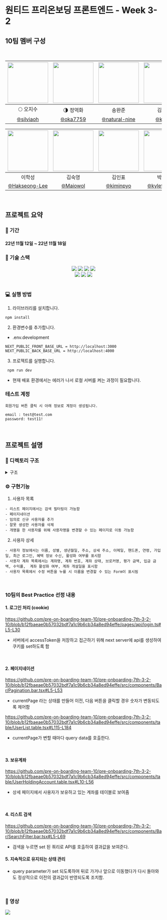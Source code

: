 # 원티드 프리온보딩 프론트엔드 - Week 3-2

## 10팀 멤버 구성

<br/>

<div align=center>
	
| <img src="https://avatars.githubusercontent.com/u/26901045?v=4" width="130" height="130" />  | <img src="https://avatars.githubusercontent.com/u/105492051?v=4" width="130" height="130" /> | <img src="https://avatars.githubusercontent.com/u/92094314?v=4" width="130" height="130"/> | <img src="https://avatars.githubusercontent.com/u/101456751?v=4" width="130" height="130"/> |
| :-----------------------------------------------------------------------------------------:  | :-----------------------------------------------------------------------------------------:  | :----------------------------------------------------------------------------------------: | :----------------------------------------------------------------------------------------:  |
|                                    :full_moon: 오지수                                         |                                :last_quarter_moon: 정억화                                    |                                           송완준                                            |                                            김미성                                            |
|                [:globe_with_meridians:silviaoh](https://github.com/silviaoh)                 |                 [:globe_with_meridians:oka7759](https://github.com/oka7759)                  |            [:globe_with_meridians:natural-nine](https://github.com/natural-nine)           |                  [:globe_with_meridians:kimitt](https://github.com/kimitt)                  |

| <img src="https://avatars.githubusercontent.com/u/83964261?v=4" width="130" height="130" /> | <img src="https://avatars.githubusercontent.com/u/103277726?v=4" width="130" height="130" /> | <img src="https://avatars.githubusercontent.com/u/93189402?v=4"  width="130" height="130" /> | <img src="https://avatars.githubusercontent.com/u/109638284?v=4" width="130" height="130"/> |
| :-----------------------------------------------------------------------------------------: | :------------------------------------------------------------------------------------------: | :------------------------------------------------------------------------------------------: | :-----------------------------------------------------------------------------------------: |
|                                           이학성                                            |                                            김숙영                                            |                                            김인표                                            |                                           박민규                                            |
|            [:globe_with_meridians:Hakseong-Lee](https://github.com/Hakseong-Lee)            |                 [:globe_with_meridians:Maiowol](https://github.com/Maiowol)                  |                [:globe_with_meridians:kiminpyo](https://github.com/kiminpyo)                 |              [:globe_with_meridians:kyle970320](https://github.com/kyle970320)              |

</div>

<br/>

## 프로젝트 요약

### 📆 기간

#### 22년 11월 12일 ~ 22년 11월 18일

### 🔧 기술 스택

<div align=center> 
  <img src="https://img.shields.io/badge/next.js-black?style=for-the-badge&logo=next.js&logoColor=white"/> 
    <img src="https://img.shields.io/badge/reactquery-df5054?style=for-the-badge&logo=reactquery&logoColor=white"/> 
  <img src="https://img.shields.io/badge/typescript-3178c6?style=for-the-badge&logo=typescript&logoColor=white"/>   
  <img src="https://img.shields.io/badge/tailwindcss-DB7093?style=for-the-badge&logo=tailwindcss&logoColor=white"/><br/>
  <img src="https://img.shields.io/badge/github-181717?style=for-the-badge&logo=github&logoColor=white"/>
  <img src="https://img.shields.io/badge/git-F05032?style=for-the-badge&logo=git&logoColor=white"/> 
   <img src="https://img.shields.io/badge/react_recoil-3DDC84?style=for-the-badge&logo=react-recoil-async&logoColor=white"/> 
</div>
<br/>

### 💻 실행 방법

1.  라이브러리를 설치합니다.

```
npm install
```

2. 환경변수를 추가합니다.

- .env.development

```
NEXT_PUBLIC_FRONT_BASE_URL = http://localhost:3000
NEXT_PUBLIC_BACK_BASE_URL = http://localhost:4000
```

3.  프로젝트를 실행합니다.

```
 npm run dev
```

- 현재 배포 환경에서는 에러가 나서 로컬 서버를 켜는 과정이 필요합니다.

### 테스트 계정

```
회원가입 버튼 클릭 시 아래 정보로 계정이 생성됩니다.

email : test@test.com
password: test11!

```

<br/>

<!-- ### 배포 링크

[배포링크 바로가기](https://pre-onboarding-7th-3-1-10.vercel.app/)

<br/> -->

## 프로젝트 설명

### 📂 디렉토리 구조

<details>
<summary> 구조</summary>
<div markdown="1">

```
🗂 src
 ┣ 📁 pages
   ┣ 📁 api
     ┣ login.ts
     ┗ logout.ts
   ┣ 📁 users
     ┣ [id].tsx
     ┗ index.tsx
   ┣ _app.tsx
   ┗ indextsx
 ┣ 📁 public
   ┣ favicon.ico
   ┗ vercel.svg
 ┣ 📁 src
   ┣ 📁 components
     ┣ 📁 Bar
       ┣ Pagination.bar.tsx
       ┗ SearchFilter.bar.tsx
     ┣ 📁 Footer
       ┗ Login.footer.tsx
     ┣ 📁 Form
       ┣ EditUser.form.tsx
       ┣ Login.form.tsx
       ┗ User.form.tsx
     ┣ 📁 Header
       ┗ Login.header.tsx
     ┣ 📁 common
       ┣ MainHeader.tsx
       ┗ SideNav.tsx
     ┣ 📁 layout
       ┣ Admin.layout.tsx
       ┣ Root.layout.tsx
       ┗ layout.type.ts
     ┗ 📁 table
       ┣ ThemeOfDark.template.tsx
       ┣ UserHoldingAccount.table.tsx
       ┣ UserInfo.table.tsx
       ┗ UserList.table.tsx
   ┣ 📁 service
     ┣ AuthService.ts
     ┣ AxiosBaseService.ts
     ┣ AxiosJSONService.ts
     ┣ AxiosNextService.ts
     ┗ UserService.ts
   ┣ 📁 types
     ┗ global.type.ts
   ┣ 📁 utils
     ┣ 📁 atom
       ┗ auth.ts
     ┗ 📁 hooks
       ┣ 📁 query
         ┣ useCreateUser.ts
         ┣ useDeleteUser.ts
         ┣ useGetAccounts.ts
         ┣ useGetPaginatedUsers.ts
         ┣ useGetUser.ts
         ┣ useGetUserSetting.ts
         ┣ useGetUsers.ts
         ┣ useLogin.ts
         ┣ useRegister.ts
         ┗ useUpdateUser.ts
       ┗ huseGetAccessToken.ts
   ┗ 📁 view
     ┣ 📁 admin
       ┣ AccountList.view.tsx
       ┣ UserDetail.view.tsx
       ┗ UserList.view.tsx
     ┗ Login.view.tsx

```

</div>
</details>

### ⚙️ 구현기능

1. 사용자 목록

```
- 리스트 페이지에서는 검색 필터링이 가능함
- 페이지네이션
- 임의로 신규 사용자를 추가
- 잘못 생성한 사용자를 삭제
- 개명을 한 사용자를 위해 사용자명을 변경할 수 있는 페이지로 이동 가능함
```

2.  사용자 상세

```
- 사용자 정보에서는 이름, 성별, 생년월일, 주소, 상세 주소, 이메일, 핸드폰, 연령, 가입일, 최근 로그인, 혜택 정보 수신, 활성화 여부를 표시함
- 사용자 계좌 목록에서는 계좌명, 계좌 번호, 계좌 상태, 브로커명, 평가 금액, 입금 금액, 수익률,  계좌 활성화 여부, 계좌 개설일을 표시함
- 사용자 목록에서 수정 버튼을 누를 시 이름을 변경할 수 있는 Form이 표시됨

```

<br/>

### 10팀의 Best Practice 선정 내용

#### 1. 로그인 처리 (cookie)

https://github.com/pre-on-boarding-team-10/pre-onboarding-7th-3-2-10/blob/b12fbaeae0b57032bdf7a1c9b6cb34a8ed94effe/pages/api/login.ts#L5-L30

- 서버에서 accessToken을 저장하고 접근하기 위해 next server에 api를 생성하여 쿠키를 set하도록 함

<br/>

#### 2. 페이지네이션

https://github.com/pre-on-boarding-team-10/pre-onboarding-7th-3-2-10/blob/b12fbaeae0b57032bdf7a1c9b6cb34a8ed94effe/src/components/Bar/Pagination.bar.tsx#L5-L53

- currentPage 라는 상태를 만들어 이전, 다음 버튼을 클릭할 경우 숫자가 변동되도록 제어함

https://github.com/pre-on-boarding-team-10/pre-onboarding-7th-3-2-10/blob/b12fbaeae0b57032bdf7a1c9b6cb34a8ed94effe/src/components/table/UserList.table.tsx#L115-L184

- currentPage가 변할 때마다 query data를 호출한다.

<br/>

#### 3. 보유계좌

https://github.com/pre-on-boarding-team-10/pre-onboarding-7th-3-2-10/blob/b12fbaeae0b57032bdf7a1c9b6cb34a8ed94effe/src/components/table/UserHoldingAccount.table.tsx#L10-L56

- 상세 페이지에서 사용자가 보유하고 있는 계좌를 테이블로 보여줌

<br/>

#### 4. 리스트 검색

https://github.com/pre-on-boarding-team-10/pre-onboarding-7th-3-2-10/blob/b12fbaeae0b57032bdf7a1c9b6cb34a8ed94effe/src/components/Bar/SearchFilter.bar.tsx#L5-L69

- 검색을 누르면 set 된 쿼리로 API를 호출하여 결과값을 보여준다.

#### 5. 지속적으로 유지되는 상태 관리

- query parameter가 set 되도록하여 뒤로 가거나 앞으로 이동했다가 다시 돌아와도 정상적으로 이전의 결과값이 반영되도록 조치함.

<br/>

### 🎥 영상

<img src='https://im4.ezgif.com/tmp/ezgif-4-1e9a0a7e8a.gif' />

<br />
